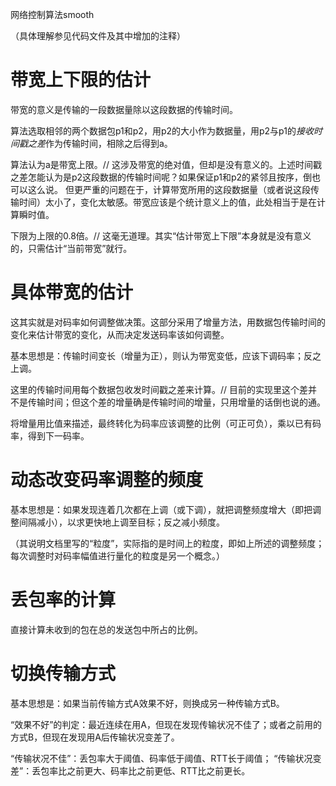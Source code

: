 网络控制算法smooth

（具体理解参见代码文件及其中增加的注释）

# 带宽上下限的估计

带宽的意义是传输的一段数据量除以这段数据的传输时间。

算法选取相邻的两个数据包p1和p2，用p2的大小作为数据量，用p2与p1的*接收时间戳之差*作为传输时间，相除之后得到a。

算法认为a是带宽上限。// 这涉及带宽的绝对值，但却是没有意义的。上述时间戳之差怎能认为是p2这段数据的传输时间呢？如果保证p1和p2的紧邻且按序，倒也可以这么说。
但更严重的问题在于，计算带宽所用的这段数据量（或者说这段传输时间）太小了，变化太敏感。带宽应该是个统计意义上的值，此处相当于是在计算瞬时值。

下限为上限的0.8倍。// 这毫无道理。其实“估计带宽上下限”本身就是没有意义的，只需估计“当前带宽”就行。

# 具体带宽的估计

 这其实就是对码率如何调整做决策。这部分采用了增量方法，用数据包传输时间的变化来估计带宽的变化，从而决定发送码率该如何调整。

基本思想是：传输时间变长（增量为正），则认为带宽变低，应该下调码率；反之上调。

这里的传输时间用每个数据包收发时间戳之差来计算。// 目前的实现里这个差并不是传输时间；但这个差的增量确是传输时间的增量，只用增量的话倒也说的通。

将增量用比值来描述，最终转化为码率应该调整的比例（可正可负），乘以已有码率，得到下一码率。

# 动态改变码率调整的频度

基本思想是：如果发现连着几次都在上调（或下调），就把调整频度增大（即把调整间隔减小），以求更快地上调至目标；反之减小频度。

（其说明文档里写的“粒度”，实际指的是时间上的粒度，即如上所述的调整频度；每次调整时对码率幅值进行量化的粒度是另一个概念。）

# 丢包率的计算

直接计算未收到的包在总的发送包中所占的比例。

# 切换传输方式

基本思想是：如果当前传输方式A效果不好，则换成另一种传输方式B。

“效果不好”的判定：最近连续在用A，但现在发现传输状况不佳了；或者之前用的方式B，但现在发现用A后传输状况变差了。

“传输状况不佳”：丢包率大于阈值、码率低于阈值、RTT长于阈值；
“传输状况变差”：丢包率比之前更大、码率比之前更低、RTT比之前更长。
